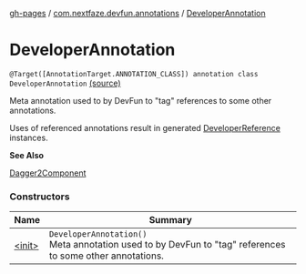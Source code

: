 [gh-pages](../../index.md) / [com.nextfaze.devfun.annotations](../index.md) / [DeveloperAnnotation](./index.md)

# DeveloperAnnotation

`@Target([AnnotationTarget.ANNOTATION_CLASS]) annotation class DeveloperAnnotation` [(source)](https://github.com/NextFaze/dev-fun/tree/master/devfun-annotations/src/main/java/com/nextfaze/devfun/annotations/Annotations.kt#L275)

Meta annotation used to by DevFun to "tag" references to some other annotations.

Uses of referenced annotations result in generated [DeveloperReference](../../com.nextfaze.devfun.core/-developer-reference/index.md) instances.

**See Also**

[Dagger2Component](../-dagger2-component/index.md)

### Constructors

| Name | Summary |
|---|---|
| [&lt;init&gt;](-init-.md) | `DeveloperAnnotation()`<br>Meta annotation used to by DevFun to "tag" references to some other annotations. |
